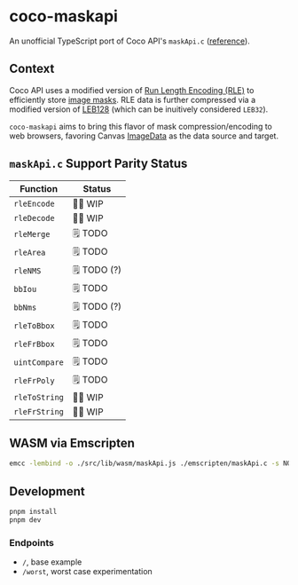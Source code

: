 # coco-maskapi

An unofficial TypeScript port of Coco API's `maskApi.c` ([reference](https://github.com/cocodataset/cocoapi/blob/8c9bcc3cf640524c4c20a9c40e89cb6a2f2fa0e9/common/maskApi.c)).

## Context

Coco API uses a modified version of [Run Length Encoding (RLE)](https://en.wikipedia.org/wiki/Run-length_encoding) to efficiently store [image masks](https://en.wikipedia.org/wiki/Photomask). RLE data is further compressed via a modified version of [LEB128](https://en.wikipedia.org/wiki/LEB128) (which can be inuitively considered `LEB32`).

`coco-maskapi` aims to bring this flavor of mask compression/encoding to web browsers, favoring Canvas [ImageData](https://developer.mozilla.org/en-US/docs/Web/API/ImageData) as the data source and target.


## `maskApi.c` Support Parity Status

| Function      | Status      |
| ------------- | ----------- |
| `rleEncode`   | 🧑‍🏭 WIP      |
| `rleDecode`   | 🧑‍🏭 WIP      |
| `rleMerge`    | 🗒️ TODO     |
| `rleArea`     | 🗒️ TODO     |
| `rleNMS`      | 🗒️ TODO (?) |
| `bbIou`       | 🗒️ TODO     |
| `bbNms`       | 🗒️ TODO (?) |
| `rleToBbox`   | 🗒️ TODO     |
| `rleFrBbox`   | 🗒️ TODO     |
| `uintCompare` | 🗒️ TODO     |
| `rleFrPoly`   | 🗒️ TODO     |
| `rleToString` | 🧑‍🏭 WIP      |
| `rleFrString` | 🧑‍🏭 WIP      |

## WASM via Emscripten

```bash
emcc -lembind -o ./src/lib/wasm/maskApi.js ./emscripten/maskApi.c -s NO_EXIT_RUNTIME=1 -s "EXPORTED_RUNTIME_METHODS=['ccall', 'cwrap']" -s "EXPORTED_FUNCTIONS=['_malloc', '_free', '_rleEncode', '_rleDecode', '_rleToString', '_rleFrString']"
```

## Development

```bash
pnpm install
pnpm dev
```

### Endpoints

- `/`, base example
- `/worst`, worst case experimentation
